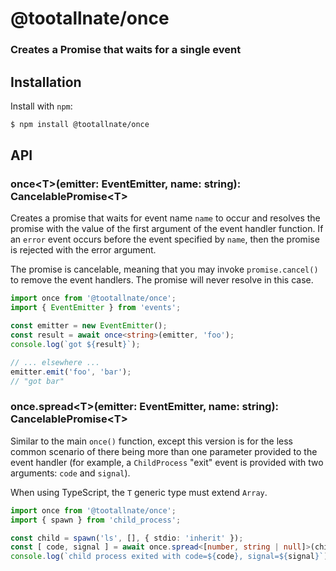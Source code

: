 @tootallnate/once
=================
### Creates a Promise that waits for a single event


Installation
------------

Install with `npm`:

``` bash
$ npm install @tootallnate/once
```


API
---

### once&lt;T&gt;(emitter: EventEmitter, name: string): CancelablePromise&lt;T&gt;

Creates a promise that waits for event name `name` to occur and resolves the
promise with the value of the first argument of the event handler function. If an
`error` event occurs before the event specified by `name`, then the promise is
rejected with the error argument.

The promise is cancelable, meaning that you may invoke `promise.cancel()` to
remove the event handlers. The promise will never resolve in this case.

```typescript
import once from '@tootallnate/once';
import { EventEmitter } from 'events';

const emitter = new EventEmitter();
const result = await once<string>(emitter, 'foo');
console.log(`got ${result}`);

// ... elsewhere ...
emitter.emit('foo', 'bar');
// "got bar"
```

### once.spread&lt;T&gt;(emitter: EventEmitter, name: string): CancelablePromise&lt;T&gt;

Similar to the main `once()` function, except this version is for the less common
scenario of there being more than one parameter provided to the event handler (for
example, a `ChildProcess` "exit" event is provided with two arguments: `code` and
`signal`).

When using TypeScript, the `T` generic type must extend `Array`.

```typescript
import once from '@tootallnate/once';
import { spawn } from 'child_process';

const child = spawn('ls', [], { stdio: 'inherit' });
const [ code, signal ] = await once.spread<[number, string | null]>(child, 'exit');
console.log(`child process exited with code=${code}, signal=${signal}`);
```
